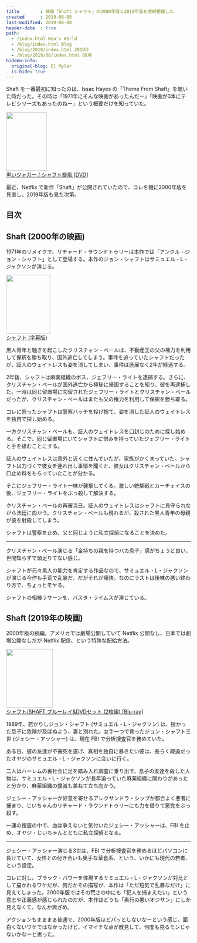 ```yaml
---
title        : 映画「Shaft シャフト」の2000年版と2019年版を連続視聴した
created      : 2019-08-08
last-modified: 2019-08-08
header-date  : true
path:
  - /index.html Neo's World
  - /blog/index.html Blog
  - /blog/2019/index.html 2019年
  - /blog/2019/08/index.html 08月
hidden-info:
  original-blog: El Mylar
  is-hide: true
---
```


Shaft を一番最初に知ったのは、Issac Hayes の「Theme From Shaft」を聴いた時だった。その時は「1971年にそんな映画があったんだー」「映画が3本にテレビシリーズもあったのねー」という概要だけを知っていた。

<div class="ad-amazon">
  <div class="ad-amazon-image">
    <a href="https://www.amazon.co.jp/dp/B0007URZD8?tag=neos21-22&amp;linkCode=osi&amp;th=1&amp;psc=1">
      <img src="https://m.media-amazon.com/images/I/51VWTVX4R9L._SL160_.jpg" width="111" height="160">
    </a>
  </div>
  <div class="ad-amazon-info">
    <div class="ad-amazon-title">
      <a href="https://www.amazon.co.jp/dp/B0007URZD8?tag=neos21-22&amp;linkCode=osi&amp;th=1&amp;psc=1">黒いジャガー / シャフト旋風 [DVD]</a>
    </div>
  </div>
</div>

最近、Netflix で新作「Shaft」が公開されていたので、コレを機に2000年版を見直し、2019年版も見た次第。

## 目次

## Shaft (2000年の映画)

1971年のリメイクで、リチャード・ラウンドトゥリーは本作では「アンクル・ジョン・シャフト」として登場する。本作のジョン・シャフトはサミュエル・L・ジャクソンが演じる。

<div class="ad-amazon">
  <div class="ad-amazon-image">
    <a href="https://www.amazon.co.jp/dp/B00G9TJY8U?tag=neos21-22&amp;linkCode=osi&amp;th=1&amp;psc=1">
      <img src="https://m.media-amazon.com/images/I/51+iWfhDrrL._SL160_.jpg" width="120" height="160">
    </a>
  </div>
  <div class="ad-amazon-info">
    <div class="ad-amazon-title">
      <a href="https://www.amazon.co.jp/dp/B00G9TJY8U?tag=neos21-22&amp;linkCode=osi&amp;th=1&amp;psc=1">シャフト (字幕版)</a>
    </div>
  </div>
</div>

黒人青年と騒ぎを起こしたクリスチャン・ベールは、不動産王の父の権力を利用して保釈を勝ち取り、国外逃亡してしまう。事件を追っていたシャフトだったが、証人のウェイトレスも姿を消してしまい、事件は進展なく2年が経過する。

2年後、シャフトは麻薬組織のボス、ジェフリー・ライトを逮捕する。さらに、クリスチャン・ベールが国外逃亡から極秘に帰国することを知り、彼を再逮捕した。一時は同じ留置場に勾留されたジェフリー・ライトとクリスチャン・ベールだったが、クリスチャン・ベールはまたも父の権力を利用して保釈を勝ち取る。

コレに怒ったシャフトは警察バッチを投げ捨て、姿を消した証人のウェイトレスを独自で探し始める。

一方クリスチャン・ベールも、証人のウェイトレスを口封じのために探し始める。そこで、同じ留置場にいてシャフトに恨みを持っていたジェフリー・ライトと手を組むことにする。

証人のウェイトレスは意外と近くに住んでいたが、家族がかくまっていた。シャフトは力づくで彼女を連れ出し事情を聞くと、彼女はクリスチャン・ベールから口止め料をもらっていたことが分かる。

そこにジェフリー・ライト一味が襲撃してくる。激しい銃撃戦とカーチェイスの後、ジェフリー・ライトをぶっ殺して解決する。

クリスチャン・ベールの再審当日。証人のウェイトレスはシャフトに見守られながら法廷に向かう。クリスチャン・ベールも現れるが、殺された黒人青年の母親が彼を射殺してしまう。

シャフトは警察を止め、父と同じように私立探偵になることを決めた。

---

クリスチャン・ベール演じる「金持ちの親を持つバカ息子」感がちょうど良い。世間知らずで頭足りてない感じ。

シャフトが元々黒人の能力を肯定する作品なので、サミュエル・L・ジャクソンが演じる今作も手荒で乱暴だ。だがそれが痛快。なのにラストは後味の悪い終わり方で、ちょっとモヤる。

シャフトの相棒ラサーンを、バスタ・ライムスが演じている。

## Shaft (2019年の映画)

2000年版の続編。アメリカでは劇場公開していて Netflix 公開なし、日本では劇場公開なしだが Netflix 配信、という特殊な配給方法。

<div class="ad-amazon">
  <div class="ad-amazon-image">
    <a href="https://www.amazon.co.jp/dp/B089GSXGQH?tag=neos21-22&amp;linkCode=osi&amp;th=1&amp;psc=1">
      <img src="https://m.media-amazon.com/images/I/51B3BNa6oXL._SL160_.jpg" width="127" height="160">
    </a>
  </div>
  <div class="ad-amazon-info">
    <div class="ad-amazon-title">
      <a href="https://www.amazon.co.jp/dp/B089GSXGQH?tag=neos21-22&amp;linkCode=osi&amp;th=1&amp;psc=1">シャフト/SHAFT ブルーレイ&amp;DVDセット (2枚組) [Blu-ray]</a>
    </div>
  </div>
</div>

1989年、若かりしジョン・シャフト (サミュエル・L・ジャクソン) は、授かった息子に危険が及ばぬよう、妻と別れた。女手一つで育ったジョン・シャフト三世 (ジェシー・アッシャー) は、現在 FBI で分析捜査官を務めていた。

ある日、彼の友達が不審死を遂げ、真相を独自に暴きたい彼は、長らく疎遠だったオヤジのサミュエル・L・ジャクソンに会いに行く。

二人はハーレムの裏社会に足を踏み入れ調査に乗り出す。息子の友達を殺した人物は、サミュエル・L・ジャクソンが長年追っていた麻薬組織に関わりがあったと分かり、麻薬組織の撲滅も兼ねて立ち向かう。

ジェシー・アッシャーが好意を寄せるアレクサンドラ・シップが都合よく悪者に捕まり、じいちゃんのリチャード・ラウンドトゥリーにも力を借りて悪党をぶっ殺す。

一連の捜査の中で、血は争えないと気付いたジェシー・アッシャーは、FBI を止め、オヤジ・じいちゃんとともに私立探偵となる。

---

ジェシー・アッシャー演じる3世は、FBI で分析捜査官を務めるほどパソコンに長けていて、女性との付き合いも奥手な草食系、という、いかにも現代の若者、という設定。

コレに対し、ブラック・パワーを体現するサミュエル・L・ジャクソンが対比として描かれるワケだが、何だかその描写が、本作は「ただ短気で乱暴なだけ」に見えてしまった。2000年版ではその荒さの中にも「犯人を捕まえたい」という意志や正義感が感じられたのだが、本作はどうも「素行の悪いオジサン」にしか見えなくて、なんか興ざめ。

アクションもまぁまぁ普通で、2000年版ほどパッとしないなーという感じ。面白くないワケではなかったけど、イマイチな点が散見して、何度も見るモンじゃないかなーと思った。
